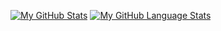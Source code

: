 <!-- <a href="https://app.daily.dev/Zinc">
  <img src="https://api.daily.dev/devcards/f35382ea7f374a29b0fa601b41271b22.png?r=19z" width="400" alt="Ajinkya Vaydande's Dev Card"/>
</a> -->

[![My GitHub Stats](https://github-readme-stats.vercel.app/api/?username=ajinkyaydande&count_private=true&theme=tokyonight&showicons=true)]()
[![My GitHub Language Stats](https://github-readme-stats.vercel.app/api/top-langs/?username=ajinkyaydande&langs_count=5&theme=tokyonight)]()

<!-- - 👋 Hi, I’m @AjinkyaYdande
- 👀 I’m interested in Web Development...
- 🌱 I’m currently learning ...
- 💞️
- 📫 How to reach me ...

<!---
AjinkyaYdande/AjinkyaYdande is a ✨ special ✨ repository because its `README.md` (this file) appears on your GitHub profile.
You can click the Preview link to take a look at your changes.
--->

